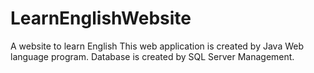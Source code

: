 # LearnEnglishWebsite
A website to learn English
This web application is created by Java Web language program. 
Database is created by SQL Server Management.
